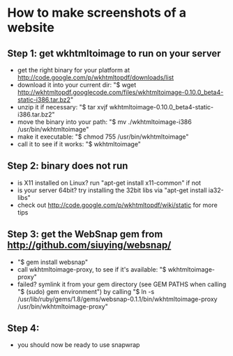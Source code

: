 # How to make screenshots of a website

## Step 1: get wkhtmltoimage to run on your server
* get the right binary for your platform at http://code.google.com/p/wkhtmltopdf/downloads/list
* download it into your current dir: "$ wget http://wkhtmltopdf.googlecode.com/files/wkhtmltoimage-0.10.0_beta4-static-i386.tar.bz2"
* unzip it if necessary: "$ tar xvjf wkhtmltoimage-0.10.0_beta4-static-i386.tar.bz2"
* move the binary into your path: "$ mv ./wkhtmltoimage-i386 /usr/bin/wkhtmltoimage"
* make it executable: "$ chmod 755 /usr/bin/wkhtmltoimage"
* call it to see if it works: "$ wkhtmltoimage"

## Step 2: binary does not run
* is X11 installed on Linux? run "apt-get install x11-common" if not
* is your server 64bit? try installing the 32bit libs via "apt-get install ia32-libs"
* check out http://code.google.com/p/wkhtmltopdf/wiki/static for more tips

## Step 3: get the WebSnap gem from http://github.com/siuying/websnap/
* "$ gem install websnap"
* call wkhtmltoimage-proxy, to see if it's available: "$ wkhtmltoimage-proxy"
* failed? symlink it from your gem directory (see GEM PATHS when calling "$ (sudo) gem environment") by calling "$ ln -s /usr/lib/ruby/gems/1.8/gems/websnap-0.1.1/bin/wkhtmltoimage-proxy /usr/bin/wkhtmltoimage-proxy"

## Step 4:
* you should now be ready to use snapwrap